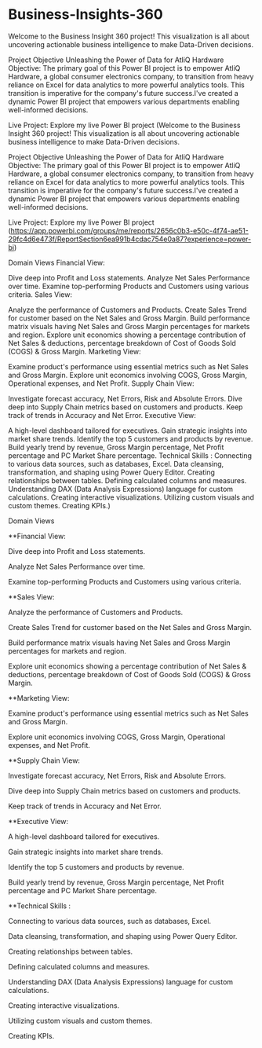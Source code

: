 # Business-Insights-360
Welcome to the Business Insight 360 project! This visualization is all about uncovering actionable business intelligence to make Data-Driven decisions.

Project Objective
Unleashing the Power of Data for AtliQ Hardware
Objective: The primary goal of this Power BI project is to empower AtliQ Hardware, a global consumer electronics company, to transition from heavy reliance on Excel for data analytics to more powerful analytics tools. This transition is imperative for the company's future success.I've created a dynamic Power BI project that empowers various departments enabling well-informed decisions.

Live Project: Explore my live Power BI project (Welcome to the Business Insight 360 project! This visualization is all about uncovering actionable business intelligence to make Data-Driven decisions.

Project Objective
Unleashing the Power of Data for AtliQ Hardware
Objective: The primary goal of this Power BI project is to empower AtliQ Hardware, a global consumer electronics company, to transition from heavy reliance on Excel for data analytics to more powerful analytics tools. This transition is imperative for the company's future success.I've created a dynamic Power BI project that empowers various departments enabling well-informed decisions.

Live Project: Explore my live Power BI project (https://app.powerbi.com/groups/me/reports/2656c0b3-e50c-4f74-ae51-29fc4d6e473f/ReportSection6ea991b4cdac754e0a87?experience=power-bi)

Domain Views
Financial View:

Dive deep into Profit and Loss statements.
Analyze Net Sales Performance over time.
Examine top-performing Products and Customers using various criteria.
Sales View:

Analyze the performance of Customers and Products.
Create Sales Trend for customer based on the Net Sales and Gross Margin.
Build performance matrix visuals having Net Sales and Gross Margin percentages for markets and region.
Explore unit economics showing a percentage contribution of Net Sales & deductions, percentage breakdown of Cost of Goods Sold (COGS) & Gross Margin.
Marketing View:

Examine product's performance using essential metrics such as Net Sales and Gross Margin.
Explore unit economics involving COGS, Gross Margin, Operational expenses, and Net Profit.
Supply Chain View:

Investigate forecast accuracy, Net Errors, Risk and Absolute Errors.
Dive deep into Supply Chain metrics based on customers and products.
Keep track of trends in Accuracy and Net Error.
Executive View:

A high-level dashboard tailored for executives.
Gain strategic insights into market share trends.
Identify the top 5 customers and products by revenue.
Build yearly trend by revenue, Gross Margin percentage, Net Profit percentage and PC Market Share percentage.
Technical Skills :
Connecting to various data sources, such as databases, Excel.
Data cleansing, transformation, and shaping using Power Query Editor.
Creating relationships between tables.
Defining calculated columns and measures.
Understanding DAX (Data Analysis Expressions) language for custom calculations.
Creating interactive visualizations.
Utilizing custom visuals and custom themes.
Creating KPIs.)

Domain Views

**Financial View:

Dive deep into Profit and Loss statements.

Analyze Net Sales Performance over time.

Examine top-performing Products and Customers using various criteria.

**Sales View:

Analyze the performance of Customers and Products.

Create Sales Trend for customer based on the Net Sales and Gross Margin.

Build performance matrix visuals having Net Sales and Gross Margin percentages for markets and region.

Explore unit economics showing a percentage contribution of Net Sales & deductions, percentage breakdown of Cost of Goods Sold (COGS) & Gross Margin.

**Marketing View:

Examine product's performance using essential metrics such as Net Sales and Gross Margin.

Explore unit economics involving COGS, Gross Margin, Operational expenses, and Net Profit.

**Supply Chain View:

Investigate forecast accuracy, Net Errors, Risk and Absolute Errors.

Dive deep into Supply Chain metrics based on customers and products.

Keep track of trends in Accuracy and Net Error.

**Executive View:

A high-level dashboard tailored for executives.

Gain strategic insights into market share trends.

Identify the top 5 customers and products by revenue.

Build yearly trend by revenue, Gross Margin percentage, Net Profit percentage and PC Market Share percentage.

**Technical Skills :

Connecting to various data sources, such as databases, Excel.

Data cleansing, transformation, and shaping using Power Query Editor.

Creating relationships between tables.

Defining calculated columns and measures.

Understanding DAX (Data Analysis Expressions) language for custom calculations.

Creating interactive visualizations.

Utilizing custom visuals and custom themes.

Creating KPIs.
